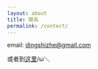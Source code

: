 ```yaml
---
layout: about
title: 联系
permalink: /contect/
---
```


email: [dingshizhe@gmail.com](dingshizhe@gmail.com)

或者到[这里](http://www.google.cn/maps/@39.9081471,116.2505719,17z)/ω＼
